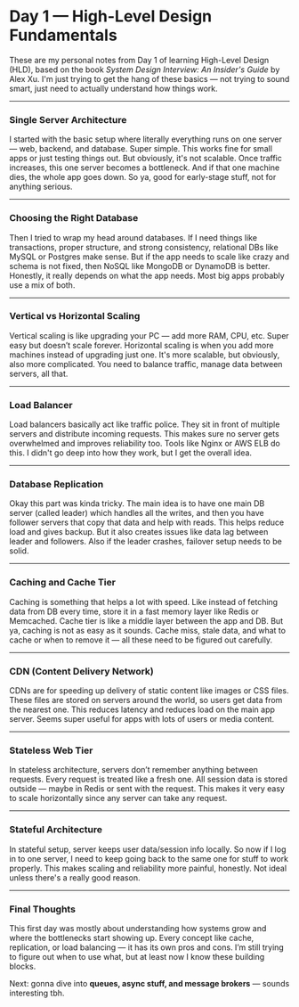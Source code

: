 # Day 1 — High-Level Design Fundamentals

These are my personal notes from Day 1 of learning High-Level Design (HLD), based on the book *System Design Interview: An Insider's Guide* by Alex Xu. I'm just trying to get the hang of these basics — not trying to sound smart, just need to actually understand how things work.

---

### Single Server Architecture

I started with the basic setup where literally everything runs on one server — web, backend, and database. Super simple. This works fine for small apps or just testing things out. But obviously, it's not scalable. Once traffic increases, this one server becomes a bottleneck. And if that one machine dies, the whole app goes down. So ya, good for early-stage stuff, not for anything serious.

---

### Choosing the Right Database

Then I tried to wrap my head around databases. If I need things like transactions, proper structure, and strong consistency, relational DBs like MySQL or Postgres make sense. But if the app needs to scale like crazy and schema is not fixed, then NoSQL like MongoDB or DynamoDB is better. Honestly, it really depends on what the app needs. Most big apps probably use a mix of both.

---

### Vertical vs Horizontal Scaling

Vertical scaling is like upgrading your PC — add more RAM, CPU, etc. Super easy but doesn’t scale forever. Horizontal scaling is when you add more machines instead of upgrading just one. It's more scalable, but obviously, also more complicated. You need to balance traffic, manage data between servers, all that.

---

### Load Balancer

Load balancers basically act like traffic police. They sit in front of multiple servers and distribute incoming requests. This makes sure no server gets overwhelmed and improves reliability too. Tools like Nginx or AWS ELB do this. I didn't go deep into how they work, but I get the overall idea.

---

### Database Replication

Okay this part was kinda tricky. The main idea is to have one main DB server (called leader) which handles all the writes, and then you have follower servers that copy that data and help with reads. This helps reduce load and gives backup. But it also creates issues like data lag between leader and followers. Also if the leader crashes, failover setup needs to be solid.

---

### Caching and Cache Tier

Caching is something that helps a lot with speed. Like instead of fetching data from DB every time, store it in a fast memory layer like Redis or Memcached. Cache tier is like a middle layer between the app and DB. But ya, caching is not as easy as it sounds. Cache miss, stale data, and what to cache or when to remove it — all these need to be figured out carefully.

---

### CDN (Content Delivery Network)

CDNs are for speeding up delivery of static content like images or CSS files. These files are stored on servers around the world, so users get data from the nearest one. This reduces latency and reduces load on the main app server. Seems super useful for apps with lots of users or media content.

---

### Stateless Web Tier

In stateless architecture, servers don’t remember anything between requests. Every request is treated like a fresh one. All session data is stored outside — maybe in Redis or sent with the request. This makes it very easy to scale horizontally since any server can take any request.

---

### Stateful Architecture

In stateful setup, server keeps user data/session info locally. So now if I log in to one server, I need to keep going back to the same one for stuff to work properly. This makes scaling and reliability more painful, honestly. Not ideal unless there's a really good reason.

---

### Final Thoughts

This first day was mostly about understanding how systems grow and where the bottlenecks start showing up. Every concept like cache, replication, or load balancing — it has its own pros and cons. I’m still trying to figure out when to use what, but at least now I know these building blocks.

Next: gonna dive into **queues, async stuff, and message brokers** — sounds interesting tbh.
